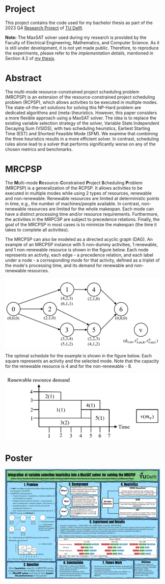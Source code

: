 # Project
This project contains the code used for my bachelor thesis as part of the 2023 Q4 [Research Project](https://github.com/TU-Delft-CSE/Research-Project) of [TU Delft](https://github.com/TU-Delft-CSE).

**Note:** The MaxSAT solver used during my research is provided by the Faculty of Electrical Engineering, Mathematics, and Computer Science. As it is still under development, it is not yet made public. Therefore, to reproduce the experiments, please refer to the *implementation details*, mentioned in Section 4.2 of [my thesis](https://repository.tudelft.nl/islandora/object/uuid:0c85f1d6-5471-42e7-9794-091ff7b40c40?collection=education).

# Abstract
The multi-mode resource-constrained project scheduling problem (MRCPSP) is an extension of the resource-constrained project scheduling problem (RCPSP), which allows activities to be executed in multiple modes. The state-of-the-art solutions for solving this NP-Hard problem are dedicated algorithms and (meta-)heuristics. However, this paper considers a more flexible approach using a MaxSAT solver. The idea is to replace the existing variable selection strategy of the solver, Variable State Independent Decaying Sum (VSIDS), with two scheduling heuristics, Earliest Starting Time (EST) and Shortest Feasible Mode (SFM). We examine that combining the three heuristics results in a more efficient solver. In contrast, scheduling rules alone lead to a solver that performs significantly worse on any of the chosen metrics and benchmarks.

# MRCPSP
The **M**ulti-mode **R**esource-**C**onstrained **P**roject **S**cheduling **P**roblem (MRCPSP) is a generalization of the RCPSP. It allows activities to be executed in multiple modes while using 2 types of resources, renewable and non-renewable. Renewable resources are limited at deterministic points in time, e.g., the number of machines/people available. In contrast, non-renewable resources are limited for the whole makespan. Each mode can have a distinct processing time and/or resource requirements. Furthermore, the activities in the MRPCSP are subject to precedence relations. Finally, the goal of the MRCPSP in most cases is to minimize the makespan (the time it takes to complete all activities).

The MRCPSP can also be modeled as a directed acyclic graph (DAG). An example of an MRCPSP instance with 5 non-dummy activities, 1 renewable, and 1 non-renewable resource is shown in the figure below. Each node represents an activity, each edge - a precedence relation, and each label under a node - a corresponding mode for that activity, defined as a triplet of the mode's processing time, and its demand for renewable and non-renewable resources.

![](mrcpsp_graph.png)

The optimal schedule for the example is shown in the figure below. Each square represents an activity and the selected mode. Note that the capacity for the renewable resource is 4 and for the non-renewable - 8.

![](mrcpsp_schedule.png)

# Poster

![](poster.png)
